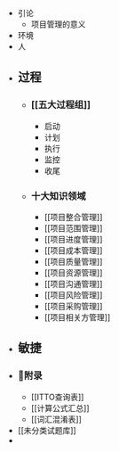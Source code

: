 - 引论
	- 项目管理的意义
- 环境
- 人
- ## 过程
	- ### [[五大过程组]]
		- 启动
		- 计划
		- 执行
		- 监控
		- 收尾
	- ### 十大知识领域
		- [[项目整合管理]]
		- [[项目范围管理]]
		- [[项目进度管理]]
		- [[项目成本管理]]
		- [[项目质量管理]]
		- [[项目资源管理]]
		- [[项目沟通管理]]
		- [[项目风险管理]]
		- [[项目采购管理]]
		- [[项目相关方管理]]
- ## 敏捷
- ### 📖附录
	- [[ITTO查询表]]
	- [[计算公式汇总]]
	- [[词汇混淆表]]
- [[未分类试题库]]
-